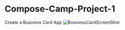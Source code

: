 # Compose-Camp-Project-1
Create a Business Card App
![BusinessCardScreenShot](https://user-images.githubusercontent.com/42509794/195104497-c82dbbc9-d298-4383-a8a8-e7b7e841a416.png)
